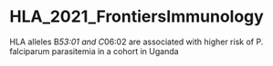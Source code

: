 # HLA_2021_FrontiersImmunology
HLA alleles B*53:01 and C*06:02 are associated with higher risk of P. falciparum parasitemia in a cohort in Uganda
